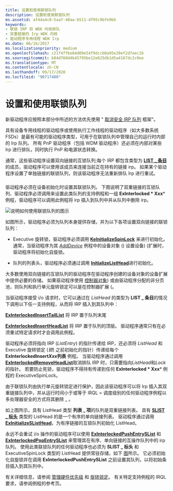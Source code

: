 ```yaml
---
title: 设置和使用联锁队列
description: 设置和使用联锁队列
ms.assetid: af44a4c0-5aa7-40aa-b511-df95c9bfe9bb
keywords:
- 联锁 IRP 将 WDK 内核排队
- 双重链接的 Irp WDK 内核
- 驱动程序专用线程 WDK Irp
ms.date: 06/16/2017
ms.localizationpriority: medium
ms.openlocfilehash: c21f4ffbe84d09e54f9dccb0a95e20ef2d7eec16
ms.sourcegitcommit: b84d760d4b45795be12e625db1d5a4167dc2c9ee
ms.translationtype: MT
ms.contentlocale: zh-CN
ms.lasthandoff: 09/17/2020
ms.locfileid: "90717480"
---
```

# <a name="setting-up-and-using-interlocked-queues"></a>设置和使用联锁队列





新驱动程序应按照本部分中所述的方法优先使用 " [取消安全 IRP 队列](cancel-safe-irp-queues.md) 框架"。

具有设备专用线程的驱动程序或使用执行工作线程的驱动程序（如大多数系统 FSDs）是最有可能的驱动程序类型，可用于在联锁队列中管理自己的运行时内部的 Irp 队列。 所有 PnP 驱动程序（包括 WDM 驱动程序）还必须在内部对某些 Irp 进行排队，同时执行 PnP 和电源状态转换。

通常，这些驱动程序设置双向链接的互锁队列;每个 IRP 都包含类型为 [**LIST \_ 条目**](/windows/win32/api/ntdef/ns-ntdef-_list_entry)的成员，驱动程序可以使用该成员来连接当前正在持有的链接 irp。 如果某个驱动程序设置了单独链接的联锁队列，则该驱动程序无法重新排队 Irp 进行重试。

### <a href="" id="ddk-using-an-interlocked-queue-kg"></a>

驱动程序必须在设备初始化时设置其联锁队列。 下图说明了双重链接的互锁队列、驱动程序必须调用来设置此类队列的支持例程和一组 **ExInterlocked * Xxx*** 例程，驱动程序可以调用此例程将 irp 插入到队列中并从队列中删除 irp。

![说明如何使用联锁队列的图示](images/3intlokq.png)

如图所示，驱动程序必须为队列本身提供存储，并为以下各项设置双向链接的联锁队列：

-   Executive 旋转锁，驱动程序必须调用 [**KeInitializeSpinLock**](/windows-hardware/drivers/ddi/wdm/nf-wdm-keinitializespinlock) 来进行初始化。 通常，当驱动程序为其 [*AddDevice*](/windows-hardware/drivers/ddi/wdm/nc-wdm-driver_add_device) 例程中的设备对象 () 设置设备)  (扩展时，驱动程序将初始化自旋锁。

-   队列的列表头，驱动程序必须通过调用 [**InitializeListHead**](/windows-hardware/drivers/ddi/wdm/nf-wdm-initializelisthead)进行初始化。

大多数使用双向链接的互锁队列的驱动程序在驱动程序创建的设备对象的设备扩展中提供必要的存储。 如果驱动程序使用 [控制器对象](./introduction-to-controller-objects.md)) 或由驱动程序分配的非分页池，则队列和执行单元旋转锁定可以是在控制器扩展 (。

当驱动程序接受 i/o 请求时，它可以通过在 *ListHead* 的类型为 **LIST \_ 条目**的情况下调用以下任一支持例程，从而将 IRP 插入到其队列中：

[**ExInterlockedInsertTailList**](/previous-versions/ff545402(v=vs.85)) 将 IRP 置于队列末尾

[**ExInterlockedInsertHeadList**](/previous-versions/ff545397(v=vs.85)) 将 IRP 置于队列的顶层。 驱动程序通常只有在必须重试特定请求时才会调用此例程。

驱动程序必须将指向 IRP (*ListEntry*) 的指针传递给 IRP，还必须将 *ListHead* 和 Executive 旋转锁定 (*锁*) 之前初始化的指针）传递给每个 **ExInterlockedInsert*Xxx*列表** 例程。 当驱动程序通过调用[**ExInterlockedRemoveHeadList**](/previous-versions/ff545427(v=vs.85))取消排队 IRP 时，只需要指向*ListHead*和*Lock*的指针。 若要防止死锁，驱动程序不得持有传递到任何 **ExInterlocked * Xxx*** 例程的 ExecutiveSpinLock。

由于联锁队列由执行单元旋转锁定进行保护，因此该驱动程序可以将 Irp 插入其双重链接队列中，并从运行时间小于或等于 IRQL = 调度级别的任何驱动程序例程以多处理器安全的方式将其删除 \_ 。

如上图所示，具有 ListHead 类型 **列表 \_ 项**的队列是双重链接列表。 具有 [**SLIST \_ 标头**](./eprocess.md) 类型的 ListHead 的是一个有序的单向链接列表。 驱动程序通过调用 [**ExInitializeSListHead**](/windows-hardware/drivers/ddi/wdm/nf-wdm-initializeslisthead)，为有序链接的互锁队列初始化 ListHead。

永远不会重试 i/o 操作的驱动程序可以使用 [**ExInterlockedPushEntrySList**](/windows-hardware/drivers/ddi/wdm/nf-wdm-exinterlockedpushentryslist) 和 [**ExInterlockedPopEntrySList**](/windows-hardware/drivers/ddi/wdm/nf-wdm-exinterlockedpopentryslist) 来管理其在有序、单向链接的互操作队列中的 irp 队列。 使用此类联锁队列的任何驱动程序也必须为 **SLIST \_ 标头** 和 ExecutiveSpinLock 类型的 ListHead 提供常驻存储，如下 [图](#ddk-using-an-interlocked-queue-kg)所示。 它必须初始化自旋锁并在调用 **ExInterlockedPushEntrySList** 之前设置其队列，以将初始条目插入到其队列中。

有关详细信息，请参阅 [管理硬件优先级](managing-hardware-priorities.md) 和 [旋转锁定](./introduction-to-spin-locks.md)。 有关特定支持例程的 IRQL 要求，请参阅例程的参考页。

 

